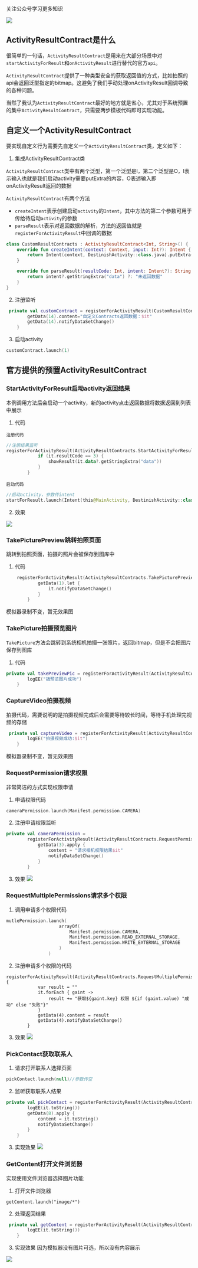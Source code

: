 关注公众号学习更多知识

![](https://files.mdnice.com/user/15648/404c2ab2-9a89-40cf-ba1c-02df017a4ae8.jpg)





## ActivityResultContract是什么
很简单的一句话，`ActivityResultContract`是用来在大部分场景中对`startActivityForResult`和`onActivityResult`进行替代的官方`api`。

`ActivityResultContract`提供了一种类型安全的获取返回值的方式，比如拍照的api会返回泛型指定的bitmap。这避免了我们手动处理onActivityResult回调导致的各种问题。

当然了我认为`ActivityResultContract`最好的地方就是省心，尤其对于系统预置的集中`ActivityResultContract`，只需要两步模板代码即可实现功能。


## 自定义一个ActivityResultContract

要实现自定义行为需要先自定义一个`ActivityResultContract`类，定义如下：

1. 集成ActivityResultContract类

`ActivityResultContract`类中有两个泛型，第一个泛型是I，第二个泛型是O，I表示输入也就是我们启动activity需要putExtra的内容，O表述输入即onActivityResult返回的数据

`ActivityResultContract`有两个方法

- `createIntent`表示创建启动`activity`的`Intent`，其中方法的第二个参数可用于传给待启动`activity`的参数
- `parseResult`表示对返回数据的解析，方法的返回值就是`registerForActivityResult`中回调的数据
```kotlin
class CustomResultContracts : ActivityResultContract<Int, String>() {
    override fun createIntent(context: Context, input: Int?): Intent {
        return Intent(context, DestinishActivity::class.java).putExtra("input",input)
    }

    override fun parseResult(resultCode: Int, intent: Intent?): String {
        return intent?.getStringExtra("data") ?: "未返回数据"
    }
}
```

2. 注册监听


```kotlin
 private val customContract = registerForActivityResult(CustomResultContracts()){
        getData(14).content="自定义Contracts返回数据：$it"
        getData(14).notifyDataSetChange()
    }
```

3. 启动activity


```kotlin
customContract.launch(1)
```



## 官方提供的预置ActivityResultContract

### StartActivityForResult启动activity返回结果
本例调用方法后会启动一个activity，新的activity点击返回数据将数据返回到列表中展示
1.  代码

`注册代码`
```kotlin
//注册结果监听
registerForActivityResult(ActivityResultContracts.StartActivityForResult()) {
            if (it.resultCode == 3) {
                showResult(it.data?.getStringExtra("data"))
            }
        }
```
`启动代码`

```kotlin
//启动activity，参数传intent
startForResult.launch(Intent(this@MainActivity, DestinishActivity::class.java))
```

2.  效果

![](https://files.mdnice.com/user/15648/95688d19-b3ec-4dfe-837d-90e52afacc4a.gif)


### TakePicturePreview跳转拍照页面
跳转到拍照页面，拍摄的照片会被保存到图库中

1. 代码

```kotlin
    registerForActivityResult(ActivityResultContracts.TakePicturePreview()) {
            getData(1).let {
                it.notifyDataSetChange()
            }
        }
```


模拟器录制不变，暂无效果图



### TakePicture拍摄预览图片

`TakePicture`方法会跳转到系统相机拍摄一张照片，返回bitmap，但是不会把图片保存到图库

1. 代码

```kotlin
private val takePreviewPic = registerForActivityResult(ActivityResultContracts.TakePicture()) {
        logEE("搞预览图片成功")
    }
```


### CaptureVideo拍摄视频
拍摄代码，需要说明的是拍摄视频完成后会需要等待较长时间，等待手机处理完视频的存储

```kotlin
 private val captureVideo = registerForActivityResult(ActivityResultContracts.CaptureVideo()) {
        logEE("拍摄视频成功:$it")
    }
```


模拟器录制不变，暂无效果图
### RequestPermission请求权限

非常简洁的方式实现权限申请

1. 申请权限代码

```kotlin
cameraPermission.launch(Manifest.permission.CAMERA)
```

2. 注册申请权限监听


```kotlin
private val cameraPermission =
        registerForActivityResult(ActivityResultContracts.RequestPermission()) {
            getData(3).apply {
                content = "请求相机权限结果$it"
                notifyDataSetChange()
            }
        }
```
3. 效果
![](https://files.mdnice.com/user/15648/b1e2cd70-8ef5-481d-a3bd-ea54286b9f38.gif)



### RequestMultiplePermissions请求多个权限

1. 调用申请多个权限代码


```kotlin
mutlePermission.launch(
                    arrayOf(
                        Manifest.permission.CAMERA,
                        Manifest.permission.READ_EXTERNAL_STORAGE,
                        Manifest.permission.WRITE_EXTERNAL_STORAGE
                    )
                )
```


2. 注册申请多个权限的代码

```kotlinkotlin
registerForActivityResult(ActivityResultContracts.RequestMultiplePermissions()) {
            var result = ""
            it.forEach { gaint ->
                result += "获取${gaint.key} 权限 ${if (gaint.value) "成功" else "失败"}"
            }
            getData(4).content = result
            getData(4).notifyDataSetChange()
        }
```

3. 效果
![](https://files.mdnice.com/user/15648/9097f4f3-c3f9-44b1-8ef7-9033c23c0548.gif)


### PickContact获取联系人

1. 请求打开联系人选择页面

```kotlin
pickContact.launch(null)//参数传空
```

2. 监听获取联系人结果

```kotlin
private val pickContact = registerForActivityResult(ActivityResultContracts.PickContact()) {
        logEE(it.toString())
        getData(8).apply {
            content = it.toString()
            notifyDataSetChange()
        }
    }
```
3. 实现效果
![](https://files.mdnice.com/user/15648/4ce82ffa-fa36-4d09-b424-9f80c5d15a5a.gif)


### GetContent打开文件浏览器
实现使用文件浏览器选择图片功能

1. 打开文件浏览器

```kotlinkotlin
getContent.launch("image/*")
```

2. 处理返回结果

```kotlin
 private val getContent = registerForActivityResult(ActivityResultContracts.GetContent()) {
        logEE(it.toString())
    }
```
3. 实现效果
因为模拟器没有图片可选，所以没有内容展示

![](https://files.mdnice.com/user/15648/4e2cd452-100d-413c-9bf7-95facdf8cfbb.gif)












